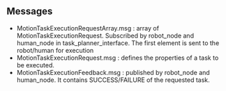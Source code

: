 ## Messages

 - MotionTaskExecutionRequestArray.msg : array of MotionTaskExecutionRequest. Subscribed by robot_node and human_node in task_planner_interface. The first element is sent to the robot/human for execution
 - MotionTaskExecutionRequest.msg : defines the properties of a task to be executed.
 - MotionTaskExecutionFeedback.msg : published by robot_node and human_node. It contains SUCCESS/FAILURE of the requested task.